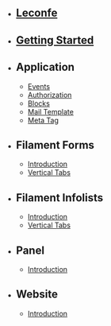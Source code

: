 -   ## [Leconfe](/{{route}}/{{version}}/leconfe)
-   ## [Getting Started](/{{route}}/{{version}}/getting-started)
-   ## Application
    - [Events](/{{route}}/{{version}}/application/events)  
    - [Authorization](/{{route}}/{{version}}/application/Authorization)
    - [Blocks](/{{route}}/{{version}}/application/blocks)
    - [Mail Template](/{{route}}/{{version}}/application/mail-template)
    - [Meta Tag](/{{route}}/{{version}}/application/meta-tag)
-   ## Filament Forms
    -   [Introduction](/{{route}}/{{version}}/forms/introduction)
    -   [Vertical Tabs](/{{route}}/{{version}}/forms/vertical-tabs)
-   ## Filament Infolists
    -   [Introduction](/{{route}}/{{version}}/infolists/introduction)
    -   [Vertical Tabs](/{{route}}/{{version}}/infolists/vertical-tabs)
-   ## Panel
    -   [Introduction](/{{route}}/{{version}}/panel/introduction)
-   ## Website
    -   [Introduction](/{{route}}/{{version}}/website/introduction)